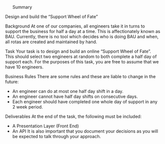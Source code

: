<ul>Summary</ul>
Design and build the “Support Wheel of Fate”

Background
At one of our companies, all engineers take it in turns to support the business for half a day at a time. This is affectionately known as BAU. Currently, there is no tool which decides who is doing BAU and when, all rotas are created and maintained by hand.

Task
Your task is to design and build an online “Support Wheel of Fate”. This should select two engineers at random to both complete a half day of support each. For the purposes of this task, you are free to assume that we have 10 engineers.

Business Rules
There are some rules and these are liable to change in the future:
* An engineer can do at most one half day shift in a day.
* An engineer cannot have half day shifts on consecutive days.
* Each engineer should have completed one whole day of support in any 2 week period.

Deliverables
At the end of the task, the following must be included:
* A Presentation Layer (Front End)
* An API
It is also important that you document your decisions as you will be expected to talk through your approach.
